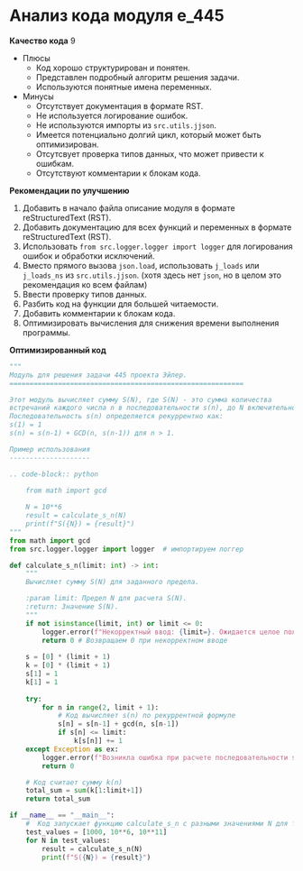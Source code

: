 # Анализ кода модуля e_445

**Качество кода**
9
-  Плюсы
    - Код хорошо структурирован и понятен.
    - Представлен подробный алгоритм решения задачи.
    - Используются понятные имена переменных.
-  Минусы
    - Отсутствует документация в формате RST.
    - Не используется логирование ошибок.
    - Не используются импорты из `src.utils.jjson`.
    - Имеется потенциально долгий цикл, который может быть оптимизирован.
    - Отсутсвует проверка типов данных, что может привести к ошибкам.
    - Отсутствуют комментарии к блокам кода.

**Рекомендации по улучшению**

1.  Добавить в начало файла описание модуля в формате reStructuredText (RST).
2.  Добавить документацию для всех функций и переменных в формате reStructuredText (RST).
3.  Использовать `from src.logger.logger import logger` для логирования ошибок и обработки исключений.
4.  Вместо прямого вызова `json.load`, использовать `j_loads` или `j_loads_ns` из `src.utils.jjson`. (хотя здесь нет `json`, но в целом это рекомендация ко всем файлам)
5.  Ввести проверку типов данных.
6.  Разбить код на функции для большей читаемости.
7.  Добавить комментарии к блокам кода.
8.  Оптимизировать вычисления для снижения времени выполнения программы.

**Оптимизированный код**

```python
"""
Модуль для решения задачи 445 проекта Эйлер.
==========================================================

Этот модуль вычисляет сумму S(N), где S(N) - это сумма количества
встречаний каждого числа n в последовательности s(n), до N включительно.
Последовательность s(n) определяется рекуррентно как:
s(1) = 1
s(n) = s(n-1) + GCD(n, s(n-1)) для n > 1.

Пример использования
--------------------

.. code-block:: python

    from math import gcd
    
    N = 10**6
    result = calculate_s_n(N)
    print(f"S({N}) = {result}")
"""
from math import gcd
from src.logger.logger import logger  # импортируем логгер

def calculate_s_n(limit: int) -> int:
    """
    Вычисляет сумму S(N) для заданного предела.

    :param limit: Предел N для расчета S(N).
    :return: Значение S(N).
    """
    if not isinstance(limit, int) or limit <= 0:
        logger.error(f"Некорректный ввод: {limit=}. Ожидается целое положительное число.")
        return 0 # Возвращаем 0 при некорректном вводе
    
    s = [0] * (limit + 1)
    k = [0] * (limit + 1)
    s[1] = 1
    k[1] = 1
    
    try:
        for n in range(2, limit + 1):
            # Код вычисляет s(n) по рекуррентной формуле
            s[n] = s[n-1] + gcd(n, s[n-1])
            if s[n] <= limit:
                k[s[n]] += 1
    except Exception as ex:
        logger.error(f"Возникла ошибка при расчете последовательности s(n): {ex}")
        return 0

    # Код считает сумму k(n)
    total_sum = sum(k[1:limit+1])
    return total_sum

if __name__ == "__main__":
    #  Код запускает функцию calculate_s_n с разными значениями N для тестирования
    test_values = [1000, 10**6, 10**11]
    for N in test_values:
        result = calculate_s_n(N)
        print(f"S({N}) = {result}")
```